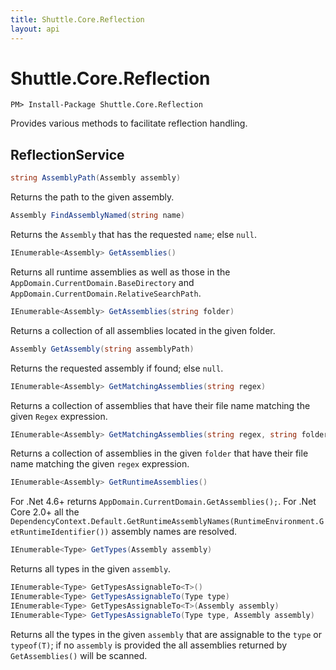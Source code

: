 ```yaml
---
title: Shuttle.Core.Reflection
layout: api
---
```

# Shuttle.Core.Reflection

```
PM> Install-Package Shuttle.Core.Reflection
```

Provides various methods to facilitate reflection handling.

## ReflectionService

```c#
string AssemblyPath(Assembly assembly)
```

Returns the path to the given assembly.

```c#
Assembly FindAssemblyNamed(string name)
```

Returns the `Assembly` that has the requested `name`; else `null`.

```c#
IEnumerable<Assembly> GetAssemblies()
```

Returns all runtime assemblies as well as those in the `AppDomain.CurrentDomain.BaseDirectory` and `AppDomain.CurrentDomain.RelativeSearchPath`.

```c#
IEnumerable<Assembly> GetAssemblies(string folder)
```

Returns a collection of all assemblies located in the given folder.

```c#
Assembly GetAssembly(string assemblyPath)
```

Returns the requested assembly if found; else `null`.

```c#
IEnumerable<Assembly> GetMatchingAssemblies(string regex)
```

Returns a collection of assemblies that have their file name matching the given `Regex` expression.

```c#
IEnumerable<Assembly> GetMatchingAssemblies(string regex, string folder)
```

Returns a collection of assemblies in the given `folder` that have their file name matching the given `regex` expression.

```c#
IEnumerable<Assembly> GetRuntimeAssemblies()
```

For .Net 4.6+ returns `AppDomain.CurrentDomain.GetAssemblies();`.  For .Net Core 2.0+ all the `DependencyContext.Default.GetRuntimeAssemblyNames(RuntimeEnvironment.GetRuntimeIdentifier())` assembly names are resolved.

```c#
IEnumerable<Type> GetTypes(Assembly assembly)
```

Returns all types in the given `assembly`.

```c#
IEnumerable<Type> GetTypesAssignableTo<T>()
IEnumerable<Type> GetTypesAssignableTo(Type type)
IEnumerable<Type> GetTypesAssignableTo<T>(Assembly assembly)
IEnumerable<Type> GetTypesAssignableTo(Type type, Assembly assembly)
```

Returns all the types in the given `assembly` that are assignable to the `type` or `typeof(T)`; if no `assembly` is provided the all assemblies returned by `GetAssemblies()` will be scanned.

